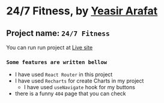 # 24/7 Fitness, by [Yeasir Arafat](https://www.facebook.com/iamyeasirarafat1)
## Project name: `24/7 Fitness`
You can run run project at [Live site](https://fitness-5402c.web.app/)

### `Some features are written bellow`
- I have used `React Router` in this project
- I have used `Recharts` for create Charts in my project
  - I have used `useNavigate` hook for my buttons
- there is a funny `404` page that you can check